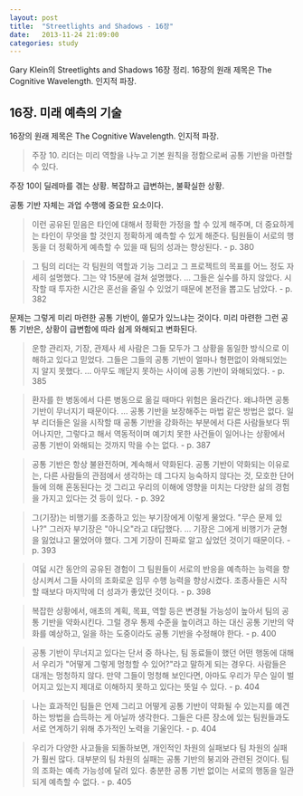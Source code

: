 ```yaml
---
layout: post
title:  "Streetlights and Shadows - 16장"
date:   2013-11-24 21:09:00
categories: study
---
```


Gary Klein의 Streetlights and Shadows 16장 정리. 16장의 원래 제목은 The Cognitive Wavelength. 인지적 파장.

## 16장. 미래 예측의 기술

16장의 원래 제목은 The Cognitive Wavelength. 인지적 파장.

> 주장 10. 리더는 미리 역할을 나누고 기본 원칙을 정함으로써 공통 기반을 마련할 수 있다.

주장 10이 딜레마를 겪는 상황. 복잡하고 급변하는, 불확실한 상황.

공통 기반 자체는 과업 수행에 중요한 요소이다.

> 이런 공유된 믿음은 타인에 대해서 정확한 가정을 할 수 있게 해주며, 더 중요하게는 타인이 무엇을 할 것인지 정확하게 예측할 수 있게 해준다. 팀원들이 서로의 행동을 더 정확하게 예측할 수 있을 때 팀의 성과는 향상된다. - p. 380

> 그 팀의 리더는 각 팀원의 역할과 기능 그리고 그 프로젝트의 목표를 어느 정도 자세히 설명했다. 그는 약 15분에 걸쳐 설명했다. ... 그들은 실수를 하지 않았다. 시작할 때 투자한 시간은 혼선을 줄일 수 있었기 때문에 본전을 뽑고도 남았다. - p. 382

문제는 그렇게 미리 마련한 공통 기반이, 쓸모가 있느냐는 것이다. 미리 마련한 그런 공통 기반은, 상황이 급변함에 따라 쉽게 와해되고 변화된다.

> 운항 관리자, 기장, 관제사 세 사람은 그들 모두가 그 상황을 동일한 방식으로 이해하고 있다고 믿었다. 그들은 그들의 공통 기반이 얼마나 형편없이 와해되었는지 알지 못했다. ... 아무도 깨닫지 못하는 사이에 공통 기반이 와해되었다. - p. 385

> 환자를 한 병동에서 다른 병동으로 옮길 때마다 위험은 올라간다. 왜냐하면 공통 기반이 무너지기 때문이다. ... 공통 기반을 보장해주는 마법 같은 방법은 없다. 일부 리더들은 일을 시작할 때 공통 기반을 강화하는 부분에서 다른 사람들보다 뛰어나지만, 그렇다고 해서 역동적이며 예기치 못한 사건들이 일어나는 상황에서 공통 기반이 와해되는 것까지 막을 수는 없다. - p. 387

> 공통 기반은 항상 불완전하며, 계속해서 약화된다. 공통 기반이 약화되는 이유로는, 다른 사람들의 관점에서 생각하는 데 그다지 능숙하지 않다는 것, 모호한 단어들에 의해 혼동된다는 것 그리고 우리의 이해에 영향을 미치는 다양한 삶의 경험을 가지고 있다는 것 등이 있다. - p. 392

> 그(기장)는 비행기를 조종하고 있는 부기장에게 이렇게 물었다. "무슨 문제 있나?" 그러자 부기장은 "아니오"라고 대답했다. ... 기장은 그에게 비행기가 균형을 잃었냐고 물었어야 했다. 그게 기장이 진짜로 알고 싶었던 것이기 때문이다. - p. 393

> 여덟 시간 동안의 공유된 경험이 그 팀원들이 서로의 반응을 예측하는 능력을 향상시켜서 그들 사이의 조화로운 임무 수행 능력을 향상시켰다. 조종사들은 시작할 때보다 마지막에 더 성과가 좋았던 것이다. - p. 398

> 복잡한 상황에서, 애초의 계획, 목표, 역할 등은 변경될 가능성이 높아서 팀의 공통 기반을 약화시킨다. 그럴 경우 통제 수준을 높이려고 하는 대신 공통 기반의 약화를 예상하고, 일을 하는 도중이라도 공통 기반을 수정해야 한다. - p. 400

> 공통 기반이 무너지고 있다는 단서 중 하나는, 팀 동료들이 했던 어떤 행동에 대해서 우리가 "어떻게 그렇게 멍청할 수 있어?"라고 말하게 되는 경우다. 사람들은 대개는 멍청하지 않다. 만약 그들이 멍청해 보인다면, 아마도 우리가 무슨 일이 벌어지고 있는지 제대로 이해하지 못하고 있다는 뜻일 수 있다. - p. 404

> 나는 효과적인 팀들은 언제 그리고 어떻게 공통 기반이 약화될 수 있는지를 예견하는 방법을 습득하는 게 아닐까 생각한다. 그들은 다른 장소에 있는 팀원들과도 서로 연계하기 위해 추가적인 노력을 기울인다. - p. 404

> 우리가 다양한 사고들을 되돌하보면, 개인적인 차원의 실패보다 팀 차원의 실패가 훨씬 많다. 대부분의 팀 차원의 실패는 공통 기반의 붕괴와 관련된 것이다. 팀의 조화는 예측 가능성에 달려 있다. 충분한 공통 기반 없이는 서로의 행동을 일관되게 예측할 수 없다. - p. 405
